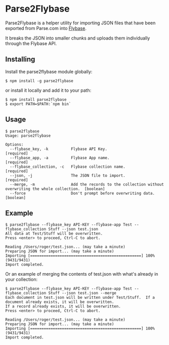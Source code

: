 # Parse2Flybase

Parse2Flybase  is a helper utility for importing JSON files that have been exported from Parse.com into [Flybase](https://www.flybase.io/). 

It breaks the JSON into smaller chunks and uploads them individually through the Flybase API.

## Installing

Install the parse2flybase module globally:

    $ npm install -g parse2flybase

or install it locally and add it to your path:

    $ npm install parse2flybase
    $ export PATH=$PATH:`npm bin`

## Usage

    $ parse2flybase
    Usage: parse2flybase

    Options:
      --flybase_key, -k          Flybase API Key.                                                             [required]
      --flybase_app, -a          Flybase App name.                                                            [required]
      --flybase_collection, -c   Flybase collection name.                                                     [required]
      --json, -j                 The JSON file to import.                                                     [required]
      --merge, -m                Add the records to the collection without overwriting the whole collection.  [boolean]
      --force                    Don't prompt before overwriting data.                                        [boolean]


## Example

    $ parse2flybase --flybase_key API-KEY --flybase-app Test --flybase_collection Stuff --json test.json
    All data at Test/Stuff will be overwritten.
    Press <enter> to proceed, Ctrl-C to abort.

    Reading /Users/roger/test.json... (may take a minute)
    Preparing JSON for import... (may take a minute)
    Importing [=================================================] 100% (9431/9431)
    Import completed.

Or an example of merging the contents of test.json with what's already in your collection:

    $ parse2flybase --flybase_key API-KEY --flybase-app Test --flybase_collection Stuff --json test.json --merge
    Each document in test.json will be written under Test/Stuff.  If a document already exists, it will be overwritten.
    If a record already exists, it will be overwritten.
    Press <enter> to proceed, Ctrl-C to abort.

    Reading /Users/roger/test.json... (may take a minute)
    Preparing JSON for import... (may take a minute)
    Importing [=================================================] 100% (9431/9431)
    Import completed.